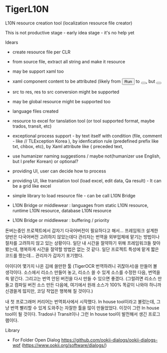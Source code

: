 # TigerL10N
L10N resource creation tool (localization resource file creator)

This is not productive stage - early idea stage - it's no help yet

Idears
- create resource file per CLR
- from source file, extract all string and make it resource
- may be support xaml too
- xaml component content to be attributed (likely from <Button>Run</Button>  to <Button Content="Run"></Button>, but <Button Content="{res:TigerL10N.btn_run}"></Button>
- src to res, res to src conversion might be supported

- may be global resource might be supported too

- language files created
- resource to excel for tanslation tool (or tool supported format, maybe trados, transit, etc)

- exceptional process support - by text itself with condition (file, comment - like // TLException Korea ), by idenfication rule (predefined prefix like txt, chbox, etc), by Xaml attribute like { preceded text,
- use humanizer naming suggestions / maybe not(humanizer use English, but I prefer Korean) or optional?

- providing UI, user can decide how to process
- providing UI, like translation tool (load excel, edit data, Qa result) - It can be a grid like excel

- simple library to load resource file - can be call L10N Bridge
- L10N Bridge or middlewear : languages from static L10N resource, runtime L10N resource, database L10N resource
- L10N Bridge or middlewear : buffering / priority

돈버는중인 프로젝트에서 갑자기 다국어버전이 필요하다고 해서... 프레임워크 설계한 양반은 다국어버전 고려하지 않았는데다 관리자는 번역을 외부업체에 맡기는 방법이나 절차를 고려하지 않고 있는 상황이다. 일단 내 시간을 절약하기 위해 프레임워크들 찾아봤는데, 행복하게 시간을 절약할 방법은 없는 것 같다. 일단 프로젝트 특성에 맡게 짧은 코드를 짰는데... 관리자가 갑자기 포기했다. 

아이디어 몇가지 나온 김에 쓸만한 툴 (TigerOCR 번역하려니 귀찮아서)을 만들어 볼 생각이다. 소스에서 리소스 만들어 놓고, 리소스 쓸 수 있게 소스를 수정한 다음, 번역을 쓱 맡긴다. 그리고는 번역 안된 버전을 다시 만들 수 있으면 좋겠다. (그럴려면 리소스 만들고 컴파일 버전 소스 만든 다음에, 여기에서 원래 소스가 100% 똑같이 나와야 하니까 신경쓸게 많지만, 코딩 작업은 행복해 질 것이다.)

내 첫 프로그래머 커리어는 번역회사에서 시작했다. In house tool이라고 불렀는데, 그냥 번역 빨리할 수 있게 도와주는 자잘한 툴을 많이 만들었었다. 이것이 그런 In house tool이 될 것이다. Trados나 Transit이나 그런 In house tool이 발전해서 생긴 프로그램이다. 

Library
- For Folder Open Dialog  https://github.com/ookii-dialogs/ookii-dialogs-wpf (https://www.ookii.org/software/dialogs/)

